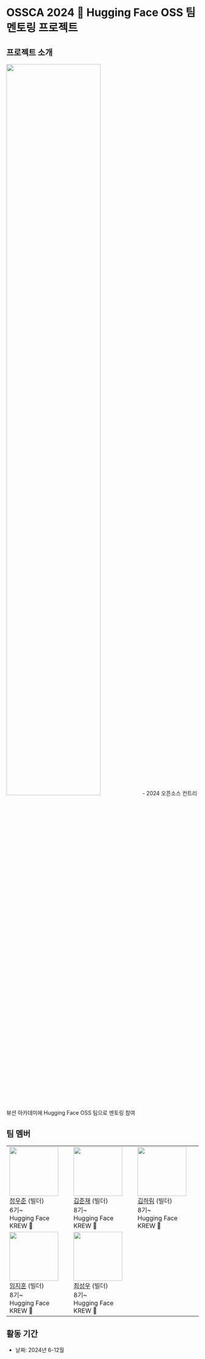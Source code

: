 # OSSCA 2024 🤗 Hugging Face OSS 팀 멘토링 프로젝트

## 프로젝트 소개
<img src="https://www.oss.kr/plugins/oss/components/Modules/Contributhon/assets/img/2024%20OSSCA-ossportal-title%20image_v1.0.jpg" width="70%">
- 2024 오픈소스 컨트리뷰션 아카데미에 Hugging Face OSS 팀으로 멘토링 참여

## 팀 멤버
| | | |
|---|------|-------|
|   <img src = "https://avatars.githubusercontent.com/u/46880056?v=" width="128px;"/> <br/> [정우준](https://github.com/jungnerd) (빌더) <br/>  6기~ <br/> Hugging Face KREW 🤗 <br/> |  <img src = "https://avatars.githubusercontent.com/u/55151385?v=4" width="128px;"/> <br/> [김준재](https://github.com/junejae) (빌더) <br/>  8기~ <br/> Hugging Face KREW 🤗 <br/> |   <img src = "https://avatars.githubusercontent.com/u/49297157?v=4" width="128px;"/> <br/> [김하림](https://github.com/harheem) (빌더) <br/> 8기~ <br/> Hugging Face KREW 🤗 <br/>|
| <img src = "https://avatars.githubusercontent.com/u/31366038?v=4" width="128px;"/> <br/> [임지훈](https://github.com/heuristicwave) (빌더) <br/> 8기~ <br/> Hugging Face KREW 🤗 | <img src = "https://avatars.githubusercontent.com/u/46990061?v=4" width="128px;"/> <br/> [최성우](https://github.com/nuatmochoi) (빌더) <br/> 8기~ <br/> Hugging Face KREW 🤗 <br/> |


## 활동 기간
- 날짜: 2024년 6-12월
